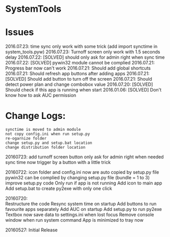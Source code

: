 # SystemTools

# Issues

2016.07.23: time sync only work with some trick (add import synctime in system_tools.pyw)
2016.07.23: Turnoff screen only work with 1.5 seconds delay
2016.07.22: [SOLVED] should only ask for admin right when sync time
2016.07.22: [SOLVED] pywin32 module cannot be complied
2016.07.21: Progress bar now can't work
2016.07.21: Should add global shortcuts
2016.07.21: Should refresh app buttons after adding apps
2016.07.21: [SOLVED] Should add button to turn off the screen
2016.07.21: Should detect power plan and change combobox value
2016.07.20: [SOLVED] Should check if this app is running when start
2016.01.06: [SOLVED] Don't know how to ask AUC permission

# Change Logs:
	synctime is moved to admin module
	not copy config.ini when run setup.py
	re-ogarnize folder
	change setup.py and setup.bat location
	change distribution folder location

20160723:
	add turnoff screen button
	only ask for admin right when needed
	sync time now trigger by a button with a little trick

20160722:
	icon folder and config.ini now are auto copied by setup.py file
	pywin32 can be complied by changing setup.py file (bundle = 1 to 3)
	improve setup.py code
	Only run if app is not running
	Add icon to main app
	Add setup.bat to create py2exe with only one click

20160720:	
	Restructure the code
	Resync system time on startup
	Add buttons to run favourite apps separately
	Add AUC on startup
	Add setup.py to run py2exe
	Textbox now save data to settings.ini when lost focus
	Remove console window when run system command
	App is minimized to tray now

20160527: 
	Initial Release